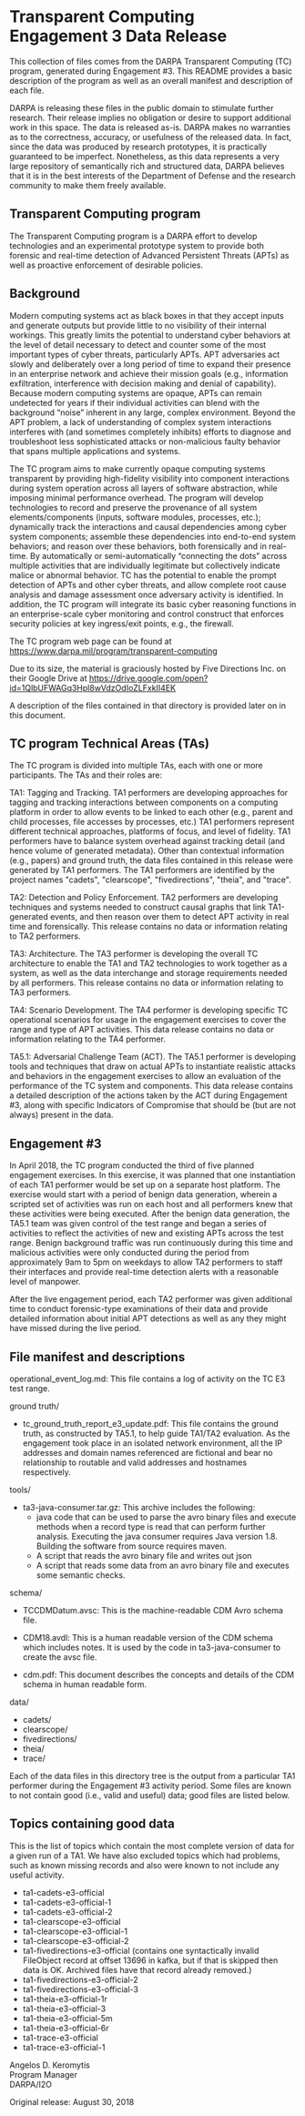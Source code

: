 # Transparent Computing Engagement 3 Data Release

This collection of files comes from the DARPA Transparent Computing (TC) program, generated during Engagement #3. This README provides a basic description of the program as well as an overall manifest and description of each file.

DARPA is releasing these files in the public domain to stimulate further research. Their release implies no obligation or desire to support additional work in this space. The data is released as-is. DARPA makes no warranties as to the correctness, accuracy, or usefulness of the released data. In fact, since the data was produced by research prototypes, it is practically guaranteed to be imperfect. Nonetheless, as this data represents a very large repository of semantically rich and structured data, DARPA believes that it is in the best interests of the Department of Defense and the research community to make them freely available.

Transparent Computing program
-----------------------------
The Transparent Computing program is a DARPA effort to develop technologies and an experimental prototype system to provide both forensic and real-time detection of Advanced Persistent Threats (APTs) as well as proactive enforcement of desirable policies.

Background
----------
Modern computing systems act as black boxes in that they accept inputs and generate outputs but provide little to no visibility of their internal workings. This greatly limits the potential to understand cyber behaviors at the level of detail necessary to detect and counter some of the most important types of cyber threats, particularly APTs. APT adversaries act slowly and deliberately over a long period of time to expand their presence in an enterprise network and achieve their mission goals (e.g., information exfiltration, interference with decision making and denial of capability). Because modern computing systems are opaque, APTs can remain undetected for years if their individual activities can blend with the background “noise” inherent in any large, complex environment. Beyond the APT problem, a lack of understanding of complex system interactions interferes with (and sometimes completely inhibits) efforts to diagnose and troubleshoot less sophisticated attacks or non-malicious faulty behavior that spans multiple applications and systems.

The TC program aims to make currently opaque computing systems transparent by providing high-fidelity visibility into component interactions during system operation across all layers of software abstraction, while imposing minimal performance overhead. The program will develop technologies to record and preserve the provenance of all system elements/components (inputs, software modules, processes, etc.); dynamically track the interactions and causal dependencies among cyber system components; assemble these dependencies into end-to-end system behaviors; and reason over these behaviors, both forensically and in real-time. By automatically or semi-automatically “connecting the dots” across multiple activities that are individually legitimate but collectively indicate malice or abnormal behavior. TC has the potential to enable the prompt detection of APTs and other cyber threats, and allow complete root cause analysis and damage assessment once adversary activity is identified. In addition, the TC program will integrate its basic cyber reasoning functions in an enterprise-scale cyber monitoring and control construct that enforces security policies at key ingress/exit points, e.g., the firewall.

The TC program web page can be found at https://www.darpa.mil/program/transparent-computing

Due to its size, the material is graciously hosted by Five Directions Inc. on their Google Drive at
    https://drive.google.com/open?id=1QlbUFWAGq3Hpl8wVdzOdIoZLFxkII4EK

A description of the files contained in that directory is provided later on in this document.

TC program Technical Areas (TAs)
---------------------------
The TC program is divided into multiple TAs, each with one or more participants. The TAs and their roles are:

TA1: Tagging and Tracking. TA1 performers are developing approaches for tagging and tracking interactions between components on a computing platform in order to allow events to be linked to each other (e.g., parent and child processes, file accesses by processes, etc.) TA1 performers represent different technical approaches, platforms of focus, and level of fidelity. TA1 performers have to balance system overhead against tracking detail (and hence volume of generated metadata).  Other than contextual information (e.g., papers) and ground truth, the data files contained in this release were generated by TA1 performers. The TA1 performers are identified by the project names "cadets", "clearscope", "fivedirections", "theia", and "trace".

TA2: Detection and Policy Enforcement. TA2 performers are developing techniques and systems needed to construct causal graphs that link TA1-generated events, and then reason over them to detect APT activity in real time and forensically. This release contains no data or information relating to TA2 performers.

TA3: Architecture.  The TA3 performer is developing the overall TC architecture to enable the TA1 and TA2 technologies to work together as a system, as well as the data interchange and storage requirements needed by all performers. This release contains no data or information relating to TA3 performers.

TA4: Scenario Development.  The TA4 performer is developing specific TC operational scenarios for usage in the engagement exercises to cover the range and type of APT activities. This data release contains no data or information relating to the TA4 performer.

TA5.1: Adversarial Challenge Team (ACT). The TA5.1 performer is developing tools and techniques that draw on actual APTs to instantiate realistic attacks and behaviors in the engagement exercises to allow an evaluation of the performance of the TC system and components. This data release contains a detailed description of the actions taken by the ACT during Engagement #3, along with specific Indicators of Compromise that should be (but are not always) present in the data.

Engagement #3
-------------
In April 2018, the TC program conducted the third of five planned engagement exercises. In this exercise, it was planned that one instantiation of each TA1 performer would be set up on a separate host platform. The exercise would start with a period of benign data generation, wherein a scripted set of activities was run on each host and all performers knew that these activities were being executed. After the benign data generation, the TA5.1 team was given control of the test range and began a series of activities to reflect the activities of new and existing APTs across the test range. Benign background traffic was run continuously during this time and malicious activities were only conducted during the period from approximately 9am to 5pm on weekdays to allow TA2 performers to staff their interfaces and provide real-time detection alerts with a reasonable level of manpower.

After the live engagement period, each TA2 performer was given additional time to conduct forensic-type examinations of their data and provide detailed information about initial APT detections as well as any they might have missed during the live period.

File manifest and descriptions
------------------------------
operational_event_log.md: This file contains a log of activity on the TC E3 test range.

ground truth/
  - tc_ground_truth_report_e3_update.pdf: This file contains the ground truth, as constructed by TA5.1, to help guide TA1/TA2 evaluation. As the engagement took place in an isolated network environment, all the IP addresses and domain names referenced are fictional and bear no relationship to routable and valid addresses and hostnames respectively.

tools/
  - ta3-java-consumer.tar.gz: This archive includes the following:
    - java code that can be used to parse the avro binary files and execute methods when a record type is read that can perform further analysis. Executing the java consumer requires Java version 1.8. Building the software from source requires maven.
    - A script that reads the avro binary file and writes out json
    - A script that reads some data from an avro binary file and executes some semantic checks.

schema/
  - TCCDMDatum.avsc: This is the machine-readable CDM Avro schema file.

  - CDM18.avdl: This is a human readable version of the CDM schema which includes notes. It is used by the code in ta3-java-consumer to create the avsc file.

  - cdm.pdf: This document describes the concepts and details of the CDM schema in human readable form.

data/
  - cadets/
  - clearscope/
  - fivedirections/
  - theia/
  - trace/

Each of the data files in this directory tree is the output from a particular TA1 performer during the Engagement #3 activity period. Some files are known to not contain good (i.e., valid and useful) data; good files are listed below.

Topics containing good data
---------------------------
This is the list of topics which contain the most complete version of data for a given run of a TA1. We have also excluded topics which had problems, such as known missing records and also were known to not include any useful activity.

- ta1-cadets-e3-official
- ta1-cadets-e3-official-1
- ta1-cadets-e3-official-2
- ta1-clearscope-e3-official
- ta1-clearscope-e3-official-1
- ta1-clearscope-e3-official-2
- ta1-fivedirections-e3-official (contains one syntactically invalid FileObject record at offset 13696 in kafka, but if that is skipped then data is OK. Archived files have that record already removed.)
- ta1-fivedirections-e3-official-2
- ta1-fivedirections-e3-official-3
- ta1-theia-e3-official-1r
- ta1-theia-e3-official-3
- ta1-theia-e3-official-5m
- ta1-theia-e3-official-6r
- ta1-trace-e3-official
- ta1-trace-e3-official-1


Angelos D. Keromytis<br/>
Program Manager<br/>
DARPA/I2O

Original release: August 30, 2018

